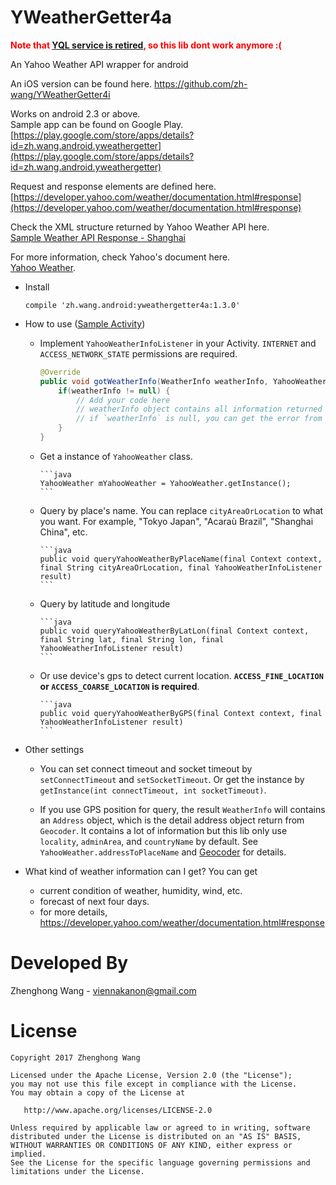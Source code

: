 YWeatherGetter4a
================

<span style="color:red">__Note that [YQL service is retired](https://developer.yahoo.com/yql/?guccounter=1), so this lib dont work anymore :(__</span>

An Yahoo Weather API wrapper for android

An iOS version can be found here.
https://github.com/zh-wang/YWeatherGetter4i

Works on android 2.3 or above.  
Sample app can be found on Google Play.  
[https://play.google.com/store/apps/details?id=zh.wang.android.yweathergetter](https://play.google.com/store/apps/details?id=zh.wang.android.yweathergetter)

Request and response elements are defined here.  
[https://developer.yahoo.com/weather/documentation.html#response](https://developer.yahoo.com/weather/documentation.html#response)

Check the XML structure returned by Yahoo Weather API here.  
[Sample Weather API Response - Shanghai](https://query.yahooapis.com/v1/public/yql?q=select%20*%20from%20weather.forecast%20where%20woeid%20in%20(select%20woeid%20from%20geo.places(1)%20where%20text%3D%22Shanghai%22))

For more information, check Yahoo's document here.  
[Yahoo Weather](https://developer.yahoo.com/weather/).  

+ Install

  `compile 'zh.wang.android:yweathergetter4a:1.3.0'`

+ How to use ([Sample Activity](https://github.com/zh-wang/YWeatherGetter4a/blob/master/app/src/main/java/zh/wang/android/yweathergetter4a_demo/MainActivity.java))

   * Implement `YahooWeatherInfoListener` in your Activity. `INTERNET` and `ACCESS_NETWORK_STATE` permissions are required.

        ```java
        @Override
        public void gotWeatherInfo(WeatherInfo weatherInfo, YahooWeather.ErrorType errorType) {
            if(weatherInfo != null) {
                // Add your code here
                // weatherInfo object contains all information returned by Yahoo Weather API
                // if `weatherInfo` is null, you can get the error from `errorType`
            }
        }
        ```

  * Get a instance of `YahooWeather` class.

        ```java
        YahooWeather mYahooWeather = YahooWeather.getInstance();
        ```

  * Query by place's name. You can replace `cityAreaOrLocation` to what you want. For example, "Tokyo Japan", "Acaraù Brazil", "Shanghai China", etc.

        ```java
        public void queryYahooWeatherByPlaceName(final Context context, final String cityAreaOrLocation, final YahooWeatherInfoListener result)
        ```

  * Query by latitude and longitude

        ```java
        public void queryYahooWeatherByLatLon(final Context context, final String lat, final String lon, final YahooWeatherInfoListener result)
        ```

  * Or use device's gps to detect current location. __`ACCESS_FINE_LOCATION` or `ACCESS_COARSE_LOCATION` is required__.

        ```java
        public void queryYahooWeatherByGPS(final Context context, final YahooWeatherInfoListener result)
        ```

+ Other settings

  * You can set connect timeout and socket timeout by `setConnectTimeout` and `setSocketTimeout`. Or get the instance by `getInstance(int connectTimeout, int socketTimeout)`.

  * If you use GPS position for query, the result `WeatherInfo` will contains an `Address` object, which is the detail address object return from `Geocoder`. It contains a lot of information but this lib only use `locality`, `adminArea`, and `countryName` by default. See `YahooWeather.addressToPlaceName` and [Geocoder](http://developer.android.com/intl/ja/reference/android/location/Address.html) for details.

+ What kind of weather information can I get?
  You can get
  * current condition of weather, humidity, wind, etc.
  * forecast of next four days.
  * for more details, https://developer.yahoo.com/weather/documentation.html#response

Developed By
================
Zhenghong Wang - <viennakanon@gmail.com>

License
================
    Copyright 2017 Zhenghong Wang

    Licensed under the Apache License, Version 2.0 (the "License");
    you may not use this file except in compliance with the License.
    You may obtain a copy of the License at

       http://www.apache.org/licenses/LICENSE-2.0

    Unless required by applicable law or agreed to in writing, software
    distributed under the License is distributed on an "AS IS" BASIS,
    WITHOUT WARRANTIES OR CONDITIONS OF ANY KIND, either express or implied.
    See the License for the specific language governing permissions and
    limitations under the License.
